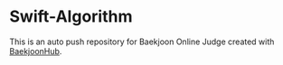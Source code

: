 # Swift-Algorithm
This is an auto push repository for Baekjoon Online Judge created with [BaekjoonHub](https://github.com/BaekjoonHub/BaekjoonHub).
